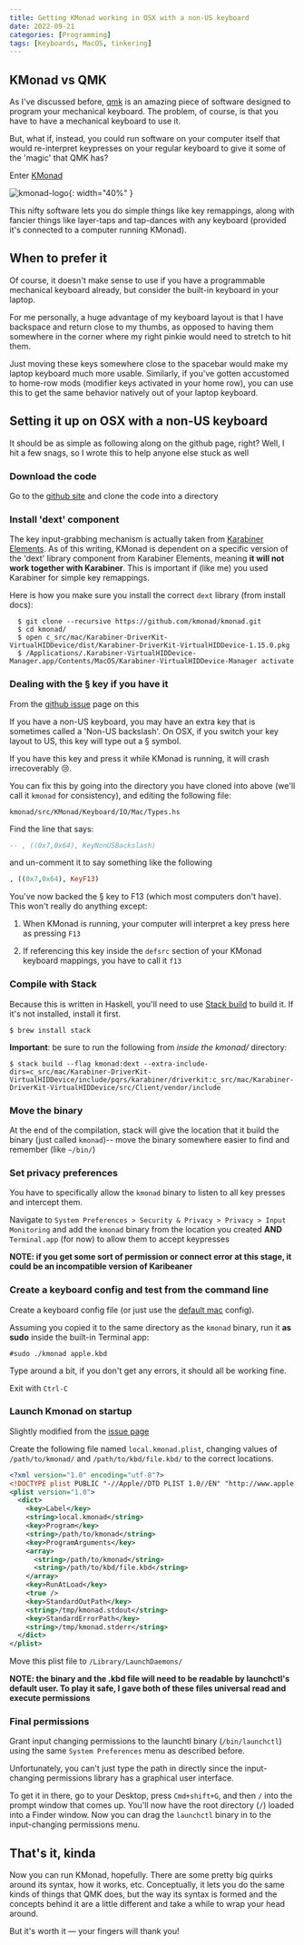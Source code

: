 ```yaml
---
title: Getting KMonad working in OSX with a non-US keyboard
date: 2022-09-21
categories: [Programming]
tags: [Keyboards, MacOS, tinkering]
---
```


## KMonad vs QMK

As I've discussed before, [qmk](https://qmk.fm/) is an amazing piece of software designed to program your mechanical keyboard. The problem, of course, is that you have to have a mechanical keyboard to use it.

But, what if, instead, you could run software on your computer itself that would re-interpret keypresses on your regular keyboard to give it some of the 'magic' that QMK has?

Enter [KMonad](https://github.com/kmonad/kmonad)

![kmonad-logo](https://github.com/kmonad/kmonad/raw/master/kmonad.svg){: width="40%" }

This nifty software lets you do simple things like key remappings, along with fancier things like layer-taps and tap-dances with any keyboard (provided it's connected to a computer running KMonad).

## When to prefer it

Of course, it doesn't make sense to use if you have a programmable mechanical keyboard already, but consider the built-in keyboard in your laptop.

For me personally, a huge advantage of my keyboard layout is that I have backspace and return close to my thumbs, as opposed to having them somewhere in the corner where my right pinkie would need to stretch to hit them.

Just moving these keys somewhere close to the spacebar would make my laptop keyboard much more usable. Similarly, if you've gotten accustomed to home-row mods (modifier keys activated in your home row), you can use this to get the same behavior natively out of your laptop keyboard.

## Setting it up on OSX with a non-US keyboard

It should be as simple as following along on the github page, right? Well, I hit a few snags, so I wrote this to help anyone else stuck as well

### Download the code

Go to the [github site](https://github.com/kmonad/kmonad) and clone the code into a directory

### Install 'dext' component 

The key input-grabbing mechanism is actually taken from [Karabiner Elements](https://karabiner-elements.pqrs.org/). As of this writing, KMonad is dependent on a specific version of the 'dext' library component from Karabiner Elements, meaning **it will not work together with Karabiner**. This is important if (like me) you used Karabiner for simple key remappings.

Here is how you make sure you install the correct `dext` library (from install docs):  
```console
  $ git clone --recursive https://github.com/kmonad/kmonad.git
  $ cd kmonad/
  $ open c_src/mac/Karabiner-DriverKit-VirtualHIDDevice/dist/Karabiner-DriverKit-VirtualHIDDevice-1.15.0.pkg
  $ /Applications/.Karabiner-VirtualHIDDevice-Manager.app/Contents/MacOS/Karabiner-VirtualHIDDevice-Manager activate
```

### Dealing with the § key if you have it

From the [github issue](https://github.com/kmonad/kmonad/issues/106) page on this

If you have a non-US keyboard, you may have an extra key that is sometimes called a 'Non-US backslash'. On OSX, if you switch your key layout to US, this key will type out a § symbol.

If you have this key and press it while KMonad is running, it will crash irrecoverably 😢.

You can fix this by going into the directory you have cloned into above (we'll call it `kmonad` for consistency), and editing the following file:

`kmonad/src/KMonad/Keyboard/IO/Mac/Types.hs`

Find the line that says:

```haskell
-- , ((0x7,0x64), KeyNonUSBackslash)
```

and un-comment it to say something like the following

```haskell
, ((0x7,0x64), KeyF13)
```

You've now backed the § key to F13 (which most computers don't have). This won't really do anything except:
1. When KMonad is running, your computer will interpret a key press here as pressing `F13`

2. If referencing this key inside the `defsrc` section of your KMonad keyboard mappings, you have to call it `f13`

### Compile with Stack

Because this is written in Haskell, you'll need to use [Stack build](https://docs.haskellstack.org/en/latest/build_command/) to build it. If it's not installed, install it first.

```console
$ brew install stack
```
**Important**: be sure to run the following from *inside the kmonad/* directory:
```console
$ stack build --flag kmonad:dext --extra-include-dirs=c_src/mac/Karabiner-DriverKit-VirtualHIDDevice/include/pqrs/karabiner/driverkit:c_src/mac/Karabiner-DriverKit-VirtualHIDDevice/src/Client/vendor/include
```

### Move the binary

At the end of the compilation, stack will give the location that it build the binary (just called `kmonad`)-- move the binary somewhere easier to find and remember (like `~/bin/`)

### Set privacy preferences

You have to specifically allow the `kmonad` binary to listen to all key presses and intercept them.

Navigate to `System Preferences > Security & Privacy > Privacy > Input Monitoring` and add the `kmonad` binary from the location you created **AND** `Terminal.app` (for now) to allow them to accept keypresses

**NOTE: if you get some sort of permission or connect error at this stage, it could be an incompatible version of Karibeaner**

### Create a keyboard config and test from the command line

Create a keyboard config file (or just use the [default mac](https://github.com/kmonad/kmonad/blob/master/keymap/template/apple.kbd) config).

Assuming you copied it to the same directory as the `kmonad` binary, run it **as sudo** inside the built-in Terminal app:

```console
#sudo ./kmonad apple.kbd
```
Type around a bit, if you don't get any errors, it should all be working fine.

Exit with `Ctrl-C`

### Launch Kmonad on startup

Slightly modified from the [issue page](https://github.com/kmonad/kmonad/issues/105) 

Create the following file named `local.kmonad.plist`, changing values of `/path/to/kmonad/` and `/path/to/kbd/file.kbd/` to the correct locations.

```xml
<?xml version="1.0" encoding="utf-8"?>
<!DOCTYPE plist PUBLIC "-//Apple//DTD PLIST 1.0//EN" "http://www.apple.com/DTDs/PropertyList-1.0.dtd">
<plist version="1.0">
  <dict>
    <key>Label</key>
    <string>local.kmonad</string>
    <key>Program</key>
    <string>/path/to/kmonad</string>
    <key>ProgramArguments</key>
    <array>
      <string>/path/to/kmonad</string>
      <string>/path/to/kbd/file.kbd</string>
    </array>
    <key>RunAtLoad</key>
    <true />
    <key>StandardOutPath</key>
    <string>/tmp/kmonad.stdout</string>
    <key>StandardErrorPath</key>
    <string>/tmp/kmonad.stderr</string>
  </dict>
</plist>
```

Move this plist file to `/Library/LaunchDaemons/`

**NOTE: the binary and the .kbd file will need to be readable by launchctl's default user. To play it safe, I gave both of these files universal read and execute permissions**

### Final permissions

Grant input changing permissions to the launchtl binary
(`/bin/launchctl`) using the same `System Preferences` menu as described before.

Unfortunately, you can't just type the path in directly since the input-changing permissions library has a graphical user interface.

To get it in there, go to your Desktop, press `Cmd+shift+G`, and then `/` into the prompt window that comes up. You'll now have the root directory (`/`) loaded into a Finder window. Now you can drag the `launchctl` binary in to the input-changing permissions menu.

## That's it, kinda

Now you can run KMonad, hopefully. There are some pretty big quirks around its syntax, how it works, etc. Conceptually, it lets you do the same kinds of things that QMK does, but the way its syntax is formed and the concepts behind it are a little different and take a while to wrap your head around.

But it's worth it — your fingers will thank you!